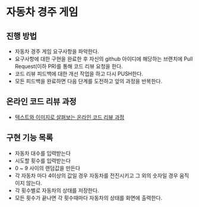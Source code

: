 # 자동차 경주 게임

## 진행 방법

* 자동차 경주 게임 요구사항을 파악한다.
* 요구사항에 대한 구현을 완료한 후 자신의 github 아이디에 해당하는 브랜치에 Pull Request(이하 PR)를 통해 코드 리뷰 요청을 한다.
* 코드 리뷰 피드백에 대한 개선 작업을 하고 다시 PUSH한다.
* 모든 피드백을 완료하면 다음 단계를 도전하고 앞의 과정을 반복한다.

## 온라인 코드 리뷰 과정

* [텍스트와 이미지로 살펴보는 온라인 코드 리뷰 과정](https://github.com/next-step/nextstep-docs/tree/master/codereview)

## 구현 기능 목록

* 자동차 대수를 입력받는다
* 시도할 횟수를 입력받는다
* 0 ~ 9 사이의 랜덤값을 만든다
* 각 자동차 마다 4이상의 값일 경우 자동차를 전진시키고 그 외의 숫자일 경우 움직이지 않는다.
* 각 횟수별로 자동차의 상태를 저장한다.
* 모든 횟수가 끝나면 각 횟수때마다 자동차의 상태를 화면에 출력한다.
